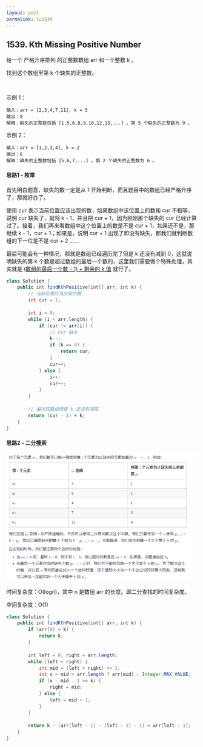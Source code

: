 ```yaml
---
layout: post
permalink: lc1539 
---
```


## 1539. Kth Missing Positive Number

给一个 严格升序排列 的正整数数组 arr 和一个整数 k 。

找到这个数组里第 k 个缺失的正整数。

 

示例 1：

    输入：arr = [2,3,4,7,11], k = 5
    输出：9
    解释：缺失的正整数包括 [1,5,6,8,9,10,12,13,...] 。第 5 个缺失的正整数为 9 。

示例 2：

    输入：arr = [1,2,3,4], k = 2
    输出：6
    解释：缺失的正整数包括 [5,6,7,...] 。第 2 个缺失的正整数为 6 。

#### 思路1 - 枚举

首先明白题意，缺失的数一定是从 1 开始判断，而且题目中的数组已经严格升序了，那就好办了。

使用 cur 表示当前位置应该出现的数，如果数组中该位置上的数和 cur 不相等，说明 cur 缺失了，就将 k - 1，并且把 cur + 1，因为刚刚那个缺失的 cur 已经计算过了。接着，我们再来看数组中这个位置上的数是不是 cur + 1，如果还不是，那继续 k - 1，cur + 1；如果是，说明 cur + 1 出现了即没有缺失，那我们就判断数组的下一位是不是 cur + 2 ......

最后可能会有一种情况，那就是数组已经遍历完了但是 k 还没有减到 0，这就说明缺失的第 k 个数是超过数组的最后一个数的，这里我们需要做个特殊处理，其实就是 <u>(数组的最后一个数 - 1) + 剩余的 k 值</u> 就行了。

```java
class Solution {
    public int findKthPositive(int[] arr, int k) {
        // 当前位置应当出现的数
        int cur = 1;

        int i = 0;
        while (i < arr.length) {
            if (cur != arr[i]) {
                // cur 缺失
                k--;
                if (k == 0) {
                    return cur;
                }
                cur++;
            } else {
                i++;
                cur++;
            }
        }

        // 遍历完数组但是 k 还没有减完
        return (cur - 1) + k;
    }
}
```

#### 思路2 - 二分搜索

![](/assets/img/blogs/allLC/lc1539_0.png)

时间复杂度：O(logn)，其中 n 是数组 arr 的长度。即二分查找的时间复杂度。

空间复杂度：O(1)

```java
class Solution {
    public int findKthPositive(int[] arr, int k) {
        if (arr[0] > k) {
            return k;
        }

        int left = 0, right = arr.length;
        while (left < right) {
            int mid = (left + right) >> 1;
            int x = mid < arr.length ? arr[mid] : Integer.MAX_VALUE;
            if (x - mid - 1 >= k) {
                right = mid;
            } else {
                left = mid + 1;
            }
        }

        return k - (arr[left - 1] - (left - 1) - 1) + arr[left - 1];
    }
}
```